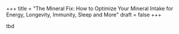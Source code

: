 +++
title = "The Mineral Fix: How to Optimize Your Mineral Intake for Energy, Longevity, Immunity, Sleep and More"
draft = false
+++

tbd